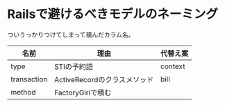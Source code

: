 # Railsで避けるべきモデルのネーミング

ついうっかりつけてしまって積んだカラム名。

|名前|理由|代替え案|
|---|---|---|
|type|STIの予約語|context|
|transaction|ActiveRecordのクラスメソッド|bill|
|method|FactoryGirlで積む||
